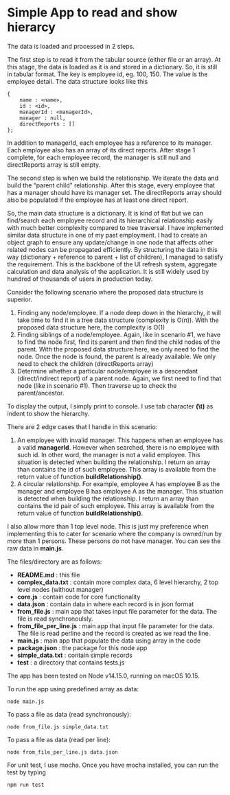 # Simple App to read and show hierarcy

The data is loaded and processed in 2 steps.

The first step is to read it from the tabular source (either file or an array). At this stage, the data is loaded as it is and stored in a dictionary. So, it is still in tabular format. The key is employee id, eg. 100, 150. The value is the employee detail. The data structure looks like this

    { 
        name : <name>,
        id : <id>,
        managerId : <managerId>,
        manager : null,
        directReports : []
    };

In addition to managerId, each employee has a reference to its manager. Each employee also has an array of its direct reports. After stage 1 complete, for each employee record, the manager is still null and directReports array is still empty.

The second step is when we build the relationship. We iterate the data and build the "parent child" relationship. After this stage, every employee that has a manager should have its manager set. The directReports array should also be populated if the employee has at least one direct report.

So, the main data structure is a dictionary. It is kind of flat but we can find/search each employee record and its hierarchical relationship easily with much better complexity compared to tree traversal. I have implemented similar data structure in one of my past employment. I had to create an object graph to ensure any update/change in one node that affects other related nodes can be propagated efficiently. By structuring the data in this way (dictionary + reference to parent + list of children), I managed to satisfy the requirement. This is the backbone of the UI refresh system, aggregate calculation and data analysis of the application. It is still widely used by hundred of thousands of users in production today.

Consider the following scenario where the proposed data structure is superior.
1. Finding any node/employee. If a node deep down in the hierarchy, it will take time to find it in a tree data structure (complexity is O(n)). With the proposed data structure here, the complexity is O(1)
2. Finding siblings of a node/employee. Again, like in scenario #1, we have to find the node first, find its parent and then find the child nodes of the parent. With the proposed data structure here, we only need to find the node. Once the node is found, the parent is already available. We only need to check the children (directReports array)
3. Determine whether a particular node/employee is a descendant (direct/indirect report) of a parent node. Again, we first need to find that node (like in scenario #1). Then traverse up to check the parent/ancestor.

To display the output, I simply print to console. I use tab character **(\t)** as indent to show the hierarchy.

There are 2 edge cases that I handle in this scenario:
1. An employee with invalid manager. This happens when an employee has a valid **managerId**. However when searched, there is no employee with such id. In other word, the manager is not a valid employee. This situation is detected when building the relationship. I return an array than contains the id of such employee. This array is available from the return value of function **buildRelationship()**.
2. A circular relationship. For example, employee A has employee B as the manager and employee B has employee A as the manager. This situation is detected when building the relationship. I return an array than contains the id pair of such employee. This array is available from the return value of function **buildRelationship()**.
 
I also allow more than 1 top level node. This is just my preference when implementing this to cater for scenario where the company is owned/run by more than 1 persons. These persons do not have manager. You can see the raw data in **main.js**.

The files/directory are as follows:
- **README.md** : this file
- **complex_data.txt** : contain more complex data, 6 level hierarchy, 2 top level nodes (without manager)
- **core.js** : contain code for core functionality
- **data.json** : contain data in where each record is in json format
- **from_file.js** : main app that takes input file parameter for the data. The file is read synchronoulsly.
- **from_file_per_line.js** : main app that input file parameter for the data. The file is read perline and the record is created as we read the line.
- **main.js** : main app that populate the data using array in the code
- **package.json** : the package for this node app
- **simple_data.txt** : contain simple records
- **test** : a directory that contains tests.js

The app has been tested on Node v14.15.0, running on macOS 10.15.

To run the app using predefined array as data:

    node main.js

To pass a file as data (read synchronously):

    node from_file.js simple_data.txt

To pass a file as data (read per line):

    node from_file_per_line.js data.json

For unit test, I use mocha. Once you have mocha installed, you can run the test by typing

    npm run test